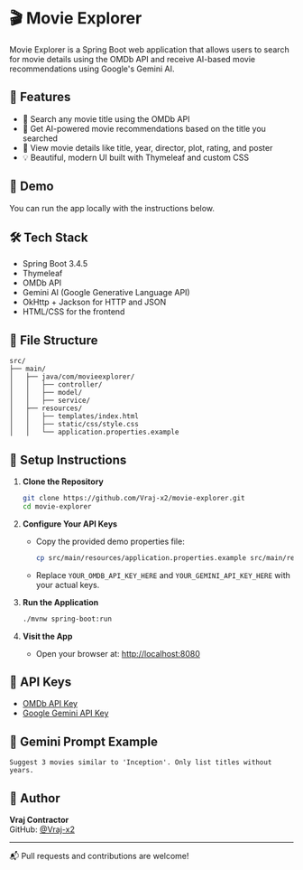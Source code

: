 # 🎬 Movie Explorer

Movie Explorer is a Spring Boot web application that allows users to search for movie details using the OMDb API and receive AI-based movie recommendations using Google's Gemini AI.

## 🌟 Features

- 🔎 Search any movie title using the OMDb API
- 🧠 Get AI-powered movie recommendations based on the title you searched
- 📸 View movie details like title, year, director, plot, rating, and poster
- 💡 Beautiful, modern UI built with Thymeleaf and custom CSS

## 🚀 Demo

You can run the app locally with the instructions below.

## 🛠 Tech Stack

- Spring Boot 3.4.5
- Thymeleaf
- OMDb API
- Gemini AI (Google Generative Language API)
- OkHttp + Jackson for HTTP and JSON
- HTML/CSS for the frontend

## 📂 File Structure

```
src/
├── main/
│   ├── java/com/movieexplorer/
│   │   ├── controller/
│   │   ├── model/
│   │   ├── service/
│   ├── resources/
│   │   ├── templates/index.html
│   │   ├── static/css/style.css
│   │   └── application.properties.example
```

## 🧪 Setup Instructions

1. **Clone the Repository**
   ```bash
   git clone https://github.com/Vraj-x2/movie-explorer.git
   cd movie-explorer
   ```

2. **Configure Your API Keys**
   - Copy the provided demo properties file:
     ```bash
     cp src/main/resources/application.properties.example src/main/resources/application.properties
     ```
   - Replace `YOUR_OMDB_API_KEY_HERE` and `YOUR_GEMINI_API_KEY_HERE` with your actual keys.

3. **Run the Application**
   ```bash
   ./mvnw spring-boot:run
   ```

4. **Visit the App**
   - Open your browser at: [http://localhost:8080](http://localhost:8080)

## 🔐 API Keys

- [OMDb API Key](https://www.omdbapi.com/apikey.aspx)
- [Google Gemini API Key](https://ai.google.dev/)



## 🧠 Gemini Prompt Example

```
Suggest 3 movies similar to 'Inception'. Only list titles without years.
```

## 👤 Author

**Vraj Contractor**  
GitHub: [@Vraj-x2](https://github.com/Vraj-x2)

---

📬 Pull requests and contributions are welcome!
